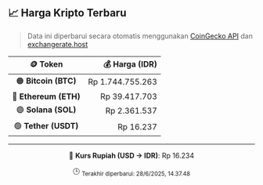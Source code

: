 

<!-- HARGA_KRIPTO -->
## 📈 Harga Kripto Terbaru

> Data ini diperbarui secara otomatis menggunakan [CoinGecko API](https://www.coingecko.com/) dan [exchangerate.host](https://exchangerate.host/)

<div align="center">

| 🪙 Token | 💰 Harga (IDR) |
|:------:|---------------:|
| 🟠 **Bitcoin (BTC)**   | Rp 1.744.755.263 |
| 🔵 **Ethereum (ETH)**  | Rp 39.417.703 |
| 🟣 **Solana (SOL)**    | Rp 2.361.537 |
| 🟢 **Tether (USDT)**   | Rp 16.237 |

---

💱 **Kurs Rupiah (USD → IDR)**: Rp 16.234

🕒 <sub>Terakhir diperbarui: 28/6/2025, 14.37.48</sub>

</div>
<!-- /HARGA_KRIPTO -->